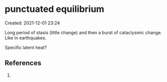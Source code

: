 # punctuated equilibrium
Created: 2021-12-01 23:24

Long period of stasis (little change) and then a burst of cataclysmic change. Like in earthquakes.

Specific latent heat?

## References
1. 